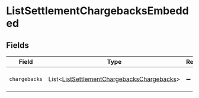 # ListSettlementChargebacksEmbedded


## Fields

| Field                                                                                                          | Type                                                                                                           | Required                                                                                                       | Description                                                                                                    |
| -------------------------------------------------------------------------------------------------------------- | -------------------------------------------------------------------------------------------------------------- | -------------------------------------------------------------------------------------------------------------- | -------------------------------------------------------------------------------------------------------------- |
| `chargebacks`                                                                                                  | List\<[ListSettlementChargebacksChargebacks](../../models/operations/ListSettlementChargebacksChargebacks.md)> | :heavy_minus_sign:                                                                                             | A list of chargeback objects.                                                                                  |